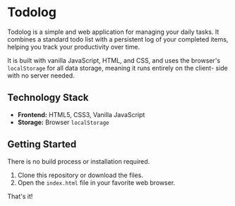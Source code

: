 # Todolog

Todolog is a simple and web application for managing your daily tasks. It
combines a standard todo list with a persistent log of your completed items,
helping you track your productivity over time.

It is built with vanilla JavaScript, HTML, and CSS, and uses the browser's
`localStorage` for all data storage, meaning it runs entirely on the client-
side with no server needed.

## Technology Stack

*   **Frontend:** HTML5, CSS3, Vanilla JavaScript
*   **Storage:** Browser `localStorage`

## Getting Started

There is no build process or installation required.

1.  Clone this repository or download the files.
2.  Open the `index.html` file in your favorite web browser.

That's it!